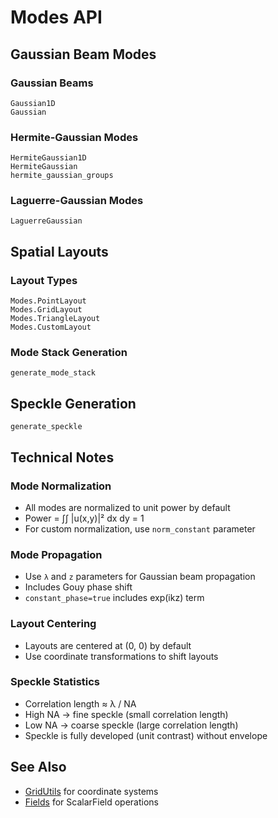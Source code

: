 # Modes API

## Gaussian Beam Modes

### Gaussian Beams

```@docs
Gaussian1D
Gaussian
```

### Hermite-Gaussian Modes

```@docs
HermiteGaussian1D
HermiteGaussian
hermite_gaussian_groups
```

### Laguerre-Gaussian Modes

```@docs
LaguerreGaussian
```

## Spatial Layouts

### Layout Types

```@docs
Modes.PointLayout
Modes.GridLayout
Modes.TriangleLayout
Modes.CustomLayout
```

### Mode Stack Generation

```@docs
generate_mode_stack
```

## Speckle Generation

```@docs
generate_speckle
```

## Technical Notes

### Mode Normalization
- All modes are normalized to unit power by default
- Power = ∫∫ |u(x,y)|² dx dy = 1
- For custom normalization, use `norm_constant` parameter

### Mode Propagation
- Use `λ` and `z` parameters for Gaussian beam propagation
- Includes Gouy phase shift
- `constant_phase=true` includes exp(ikz) term

### Layout Centering
- Layouts are centered at (0, 0) by default
- Use coordinate transformations to shift layouts

### Speckle Statistics
- Correlation length ≈ λ / NA
- High NA → fine speckle (small correlation length)
- Low NA → coarse speckle (large correlation length)
- Speckle is fully developed (unit contrast) without envelope

## See Also

- [GridUtils](../gridutils/index.md) for coordinate systems
- [Fields](../fields/index.md) for ScalarField operations
